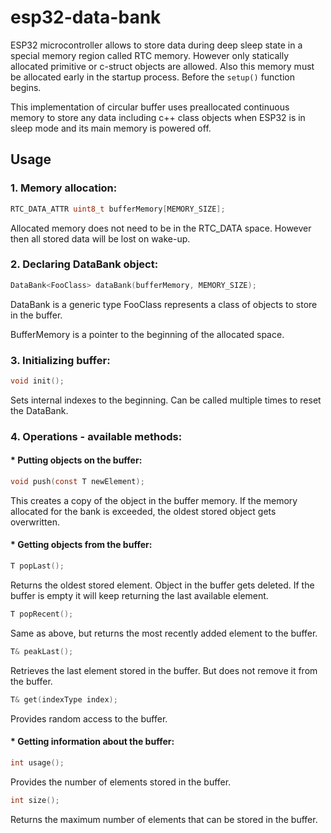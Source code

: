 # esp32-data-bank

ESP32 microcontroller allows to store data during deep sleep state in a special
memory region called RTC memory. However only statically allocated primitive or
c-struct objects are allowed. Also this memory must be allocated early in the
startup process. Before the `setup()` function begins.

This implementation of circular buffer uses preallocated continuous memory to
store any data including c++ class objects when ESP32 is in sleep mode and its
main memory is powered off.


## Usage

### 1. Memory allocation:

``` C
RTC_DATA_ATTR uint8_t bufferMemory[MEMORY_SIZE];
```

Allocated memory does not need to be in the RTC_DATA space. However then all
stored data will be lost on wake-up.

### 2. Declaring DataBank object:

``` C
DataBank<FooClass> dataBank(bufferMemory, MEMORY_SIZE);
```

DataBank is a generic type FooClass represents a class of objects to store in the buffer.

BufferMemory is a pointer to the beginning of the allocated space.

### 3. Initializing buffer:

``` C
void init();
```

Sets internal indexes to the beginning. Can be called multiple times to reset the DataBank.

### 4. Operations - available methods:

#### * Putting objects on the buffer:

``` C
void push(const T newElement);
```

This creates a copy of the object in the buffer memory. If the memory allocated for the bank is exceeded, the oldest stored object gets overwritten.

#### * Getting objects from the buffer:
  
``` C
T popLast();
```

Returns the oldest stored element. Object in the buffer gets deleted. If the buffer
is empty it will keep returning the last available element.

``` C
T popRecent();
```

Same as above, but returns the most recently added element to the buffer.


``` C
T& peakLast();
```

Retrieves the last element stored in the buffer. But does not remove it from the buffer.

``` C
T& get(indexType index);
```

Provides random  access to the buffer.

#### * Getting information about the buffer:

``` C
int usage();
```

Provides the number of elements stored in the buffer.

``` C
int size();
```

Returns the maximum number of elements that can be stored in the buffer.

